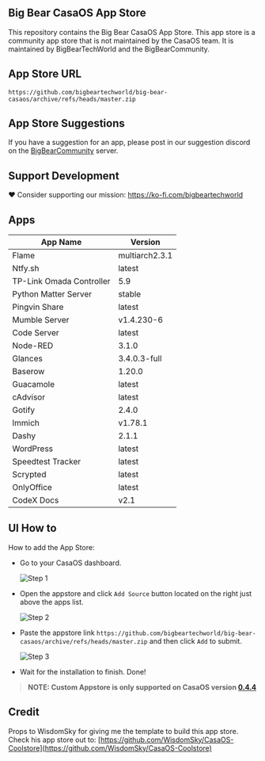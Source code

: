 ## Big Bear CasaOS App Store

This repository contains the Big Bear CasaOS App Store. This app store is a community app store that is not maintained by the CasaOS team. It is maintained by BigBearTechWorld and the BigBearCommunity.

## App Store URL

```text
https://github.com/bigbeartechworld/big-bear-casaos/archive/refs/heads/master.zip
```

## App Store Suggestions

If you have a suggestion for an app, please post in our suggestion discord on the [BigBearCommunity](https://discord.gg/ykwA7wsnP8) server.

## Support Development

❤️ Consider supporting our mission: https://ko-fi.com/bigbeartechworld

## Apps

| App Name                 | Version        |
| ------------------------ | -------------- |
| Flame                    | multiarch2.3.1 |
| Ntfy.sh                  | latest         |
| TP-Link Omada Controller | 5.9            |
| Python Matter Server     | stable         |
| Pingvin Share            | latest         |
| Mumble Server            | v1.4.230-6     |
| Code Server              | latest         |
| Node-RED                 | 3.1.0          |
| Glances                  | 3.4.0.3-full   |
| Baserow                  | 1.20.0         |
| Guacamole                | latest         |
| cAdvisor                 | latest         |
| Gotify                   | 2.4.0          |
| Immich                   | v1.78.1        |
| Dashy                    | 2.1.1          |
| WordPress                | latest         |
| Speedtest Tracker        | latest         |
| Scrypted                 | latest         |
| OnlyOffice               | latest         |
| CodeX Docs               | v2.1           |

## UI How to

How to add the App Store:

- Go to your CasaOS dashboard.

  ![Step 1](https://raw.githubusercontent.com/WisdomSky/CasaOS-LinuxServer-AppStore/main/tip-1.jpg)

- Open the appstore and click `Add Source` button located on the right just above the apps list.

  ![Step 2](https://raw.githubusercontent.com/WisdomSky/CasaOS-LinuxServer-AppStore/main/tip-2.jpg)

- Paste the appstore link `https://github.com/bigbeartechworld/big-bear-casaos/archive/refs/heads/master.zip` and then click `Add` to submit.

  ![Step 3](https://raw.githubusercontent.com/WisdomSky/CasaOS-LinuxServer-AppStore/main/tip-3.jpg)

- Wait for the installation to finish. Done!

> **NOTE: Custom Appstore is only supported on CasaOS version [0.4.4](https://blog.casaos.io/blog/32.html)**

## Credit

Props to WisdomSky for giving me the template to build this app store. Check his app store out to: [https://github.com/WisdomSky/CasaOS-Coolstore](https://github.com/WisdomSky/CasaOS-Coolstore)
